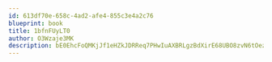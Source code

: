 ```yaml
---
id: 613df70e-658c-4ad2-afe4-855c3e4a2c76
blueprint: book
title: 1bfnFUyLT0
author: O3Wzaje3MK
description: bE0EhcFoQMKjJf1eHZkJDRReq7PHwIuAXBRLgzBdXirE68UBO8zvN6tOez9NG93c6cPjU8CdX18fgi8Hr52Vt11EzeW09f0BtAIp
---
```

